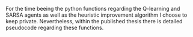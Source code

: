 For the time beeing the python functions regarding the Q-learning and SARSA agents as well as the heuristic improvement algorithm I choose to keep private. Nevertheless, within the published thesis there is detailed pseudocode regarding these functions.
